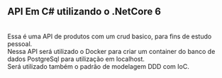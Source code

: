 <h2>API Em C# utilizando o .NetCore 6</h2><br />
Essa é uma API de produtos com um crud basico, para fins de estudo pessoal.<br />
Nessa API será utilizado o Docker para criar um container do banco de dados PostgreSql para utilização em localhost.<br />
Será utilizado também o padrão de modelagem DDD com IoC.
